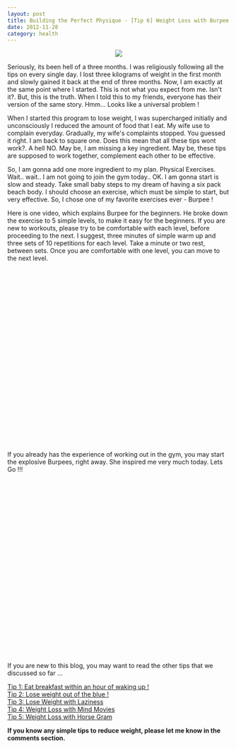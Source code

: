 ```yaml
---
layout: post
title: Building the Perfect Physique - [Tip 6] Weight Loss with Burpee
date: 2012-11-28
category: health
---
```


<div style="text-align: center;">
<img src="{{site.img-url}}/believe-while-others-are-doubting-william-arthur-ward.png"/>
</div>  

Seriously, its been hell of a three months. I was religiously following all the tips on every single day. I lost three kilograms of weight in the first month and slowly gained it back at the end of three months. Now, I am exactly at the same point where I started. This is not what you expect from me. Isn't it?. But, this is the truth. When I told this to my friends, everyone has their version of the same story. Hmm... Looks like a universal problem !  
  
When I started this program to lose weight, I was supercharged initially and unconsciously I reduced the amount of food that I eat. My wife use to complain everyday. Gradually, my wife's complaints stopped. You guessed it right. I am back to square one. Does this mean that all these tips wont work?. A hell NO. May be, I am missing a key ingredient. May be, these tips are supposed to work together, complement each other to be effective.  
  
So, I am gonna add one more ingredient to my plan. Physical Exercises. Wait.. wait.. I am not going to join the gym today.. OK. I am gonna start is slow and steady. Take small baby steps to my dream of having a six pack beach body. I should choose an exercise, which must be simple to start, but very effective. So, I  chose one of my favorite exercises ever - Burpee !  
  
Here is one video, which explains Burpee for the beginners. He broke down the exercise to 5 simple levels, to make it easy for the beginners. If you are new to workouts, please try to be comfortable with each level, before proceeding to the next. I suggest, three minutes of simple warm up and three sets of 10 repetitions for each level. Take a minute or two rest, between sets. Once you are comfortable with one level, you can move to the next level.  
  
<div class="separator" style="clear: both; text-align: center;">
<object class="BLOGGER-youtube-video" classid="clsid:D27CDB6E-AE6D-11cf-96B8-444553540000" codebase="http://download.macromedia.com/pub/shockwave/cabs/flash/swflash.cab#version=6,0,40,0" data-thumbnail-src="http://3.gvt0.com/vi/ilNMfl1Cy58/0.jpg" height="399" width="480"><param name="movie" value="http://www.youtube.com/v/ilNMfl1Cy58&fs=1&source=uds" /><param name="bgcolor" value="#FFFFFF" /><param name="allowFullScreen" value="true" /><embed width="480" height="399"  src="http://www.youtube.com/v/ilNMfl1Cy58&fs=1&source=uds" type="application/x-shockwave-flash" allowfullscreen="true"></embed></object></div>
  
If you already has the experience of working out in the gym, you may start the explosive Burpees, right away. She inspired me very much today. Lets Go !!!  
  
<div class="separator" style="clear: both; text-align: center;">
<object class="BLOGGER-youtube-video" classid="clsid:D27CDB6E-AE6D-11cf-96B8-444553540000" codebase="http://download.macromedia.com/pub/shockwave/cabs/flash/swflash.cab#version=6,0,40,0" data-thumbnail-src="http://1.gvt0.com/vi/GDAPnajWq-0/0.jpg" height="399" width="480"><param name="movie" value="http://www.youtube.com/v/GDAPnajWq-0&fs=1&source=uds" /><param name="bgcolor" value="#FFFFFF" /><param name="allowFullScreen" value="true" /><embed width="480" height="399"  src="http://www.youtube.com/v/GDAPnajWq-0&fs=1&source=uds" type="application/x-shockwave-flash" allowfullscreen="true"></embed></object></div>
  
If you are new to this blog, you may want to read the other tips that we discussed so far ...  

[Tip 1: Eat breakfast within an hour of waking up !]({{site.url}}/building-the-perfect-physique-tip-1-eat-breakfast-within-an-hour-of-waking-up/)  
[Tip 2: Lose weight out of the blue !]({{site.url}}/building-the-perfect-physique-tip-2-lose-weight-out-of-the-blue/)  
[Tip 3: Lose Weight with Laziness]({{site.url}}/building-the-perfect-physique-tip-3-lose-weight-with-laziness/)  
[Tip 4: Weight Loss with Mind Movies]({{site.url}}/building-the-perfect-physique-tip-4-weight-loss-with-mind-movies/)    
[Tip 5: Weight Loss with Horse Gram]({{site.url}}/building-the-perfect-physique-tip-5-weight-loss-with-horse-gram/)  

**If you know any simple tips to reduce weight, please let me know in the comments section.**  


